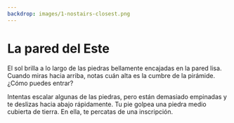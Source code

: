```yaml
---
backdrop: images/1-nostairs-closest.png
---
```


# La pared del Este

El sol brilla a lo largo de las piedras bellamente encajadas en la pared lisa. Cuando miras hacia arriba, notas cuán alta es la cumbre de la pirámide. ¿Cómo puedes entrar?

Intentas escalar algunas de las piedras, pero están demasiado empinadas y te deslizas hacia abajo rápidamente. Tu pie golpea una piedra medio cubierta de tierra. En ella, te percatas de una inscripción.

<Item id="5" />

<Page url="952" instructions="Este glifo es más difícil de descifrar, pero tu guía dice: '1: la longitud mide alrededor de _____ de este a oeste, con 0 ° en el primer meridiano'. Haces clic en la URL que aparece junto a la imagen del glifo." action="Caminar hacia el norte" condition="5" />
